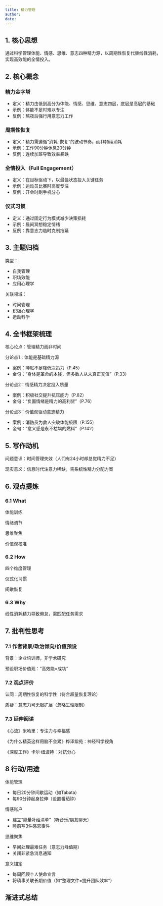 ```yaml
---
title: 精力管理
author:
date: 
---
```


## 1. 核心思想

通过科学管理体能、情感、思维、意志四种精力源，以周期性恢复代替线性消耗，实现高效能的全情投入。

## 2. 核心概念

### 精力金字塔

- 定义：精力由低到高分为体能、情感、思维、意志四层，底层是高层的基础
- 示例：体能不足时难以专注
- 反例：熬夜后强行用意志力工作

### 周期性恢复

- 定义：精力需遵循“消耗-恢复”的波动节奏，而非持续消耗
- 示例：工作90分钟休息20分钟
- 反例：连续加班导致效率暴跌

### 全情投入（Full Engagement）

- 定义：在目标驱动下，以最佳状态投入关键任务
- 示例：运动员比赛时高度专注
- 反例：开会时刷手机分心

### 仪式习惯

- 定义：通过固定行为模式减少决策损耗
- 示例：晨间冥想稳定情绪
- 反例：靠意志力临时克制拖延

## 3. 主题归档

类型：

- 自我管理
- 职场效能
- 应用心理学

关联领域：

- 时间管理
- 积极心理学
- 运动科学

## 4. 全书框架梳理
  
核心论点：管理精力而非时间

分论点1：体能是基础精力源

- 案例：睡眠不足降低决策力（P.45）  
- 金句：“身体是革命的本钱，但多数人从未真正充值”（P.33）  

分论点2：情感精力决定投入质量  

- 案例：积极社交提升抗压能力（P.82）  
- 金句：“负面情绪是精力的高利贷”（P.76）  

分论点3：价值观驱动意志精力  

- 案例：消防员为救人突破体能极限（P.155）
- 金句：“意义感是永不枯竭的燃料”（P.142）  

## 5. 写作动机

问题意识：时间管理失效（人们有24小时却总觉精力不足）

现实意义：信息时代注意力稀缺，需系统性精力分配方案

## 6. 观点提炼

### 6.1 What

体能训练

情绪调节

思维聚焦

价值观校准

### 6.2 How

四个维度管理

仪式化习惯

间歇恢复

### 6.3 Why

线性消耗精力导致倦怠，需匹配任务需求

## 7. 批判性思考

### 7.1 作者背景/政治倾向/价值预设

背景：企业培训师，非学术研究

预设职场价值观：“高效能=成功”

### 7.2 观点评价

认同：周期性恢复的科学性（符合超量恢复理论）

质疑：意志力可无限扩展（忽略生理限制）

### 7.3 延伸阅读

《心流》米哈里：专注力与幸福感

《为什么精英这样用脑不会累》桦泽紫苑：神经科学视角

《深度工作》卡尔·纽波特：对抗分心

## 8 行动/用途

体能管理

- 每日20分钟间歇运动（如Tabata）
- 每90分钟起身拉伸（设置番茄钟）

情感账户

- 建立“能量补给清单”（听音乐/朋友聊天）
- 睡前写3件感恩事件

思维聚焦

- 早间处理最难任务（意志力峰值期）
- 关闭非紧急消息通知

意义锚定

- 每周回顾个人使命宣言
- 将琐事关联长期价值（如“整理文件=提升团队效率”）

## 渐进式总结

